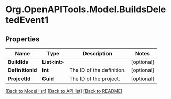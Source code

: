 # Org.OpenAPITools.Model.BuildsDeletedEvent1

## Properties

Name | Type | Description | Notes
------------ | ------------- | ------------- | -------------
**BuildIds** | **List&lt;int&gt;** |  | [optional] 
**DefinitionId** | **int** | The ID of the definition. | [optional] 
**ProjectId** | **Guid** | The ID of the project. | [optional] 

[[Back to Model list]](../README.md#documentation-for-models) [[Back to API list]](../README.md#documentation-for-api-endpoints) [[Back to README]](../README.md)

